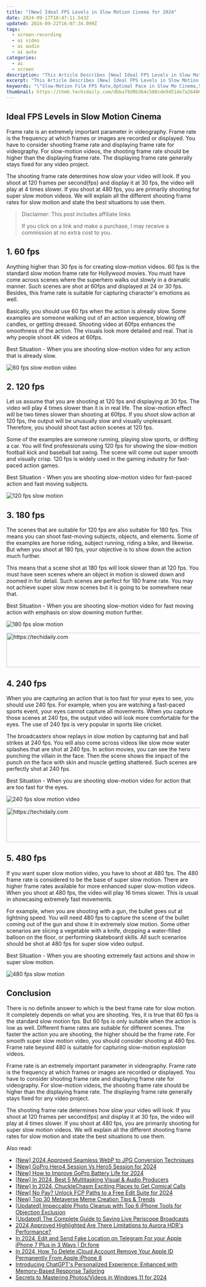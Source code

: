```yaml
---
title: "[New] Ideal FPS Levels in Slow Motion Cinema for 2024"
date: 2024-09-17T18:47:11.543Z
updated: 2024-09-22T16:07:34.099Z
tags: 
  - screen-recording
  - ai video
  - ai audio
  - ai auto
categories: 
  - ai
  - screen
description: "This Article Describes [New] Ideal FPS Levels in Slow Motion Cinema for 2024"
excerpt: "This Article Describes [New] Ideal FPS Levels in Slow Motion Cinema for 2024"
keywords: "\"Slow-Motion Film FPS Rate,Optimal Pace in Slow Mo Cinema,Slow-Motion Standard Speed,Premium Slow Motion Frame Rate,Ideal Motion Slow Film Speed,Best FPS for Slow Motion Films,Top Slow Motion Pace Speeds\""
thumbnail: https://thmb.techidaily.com/dbba79d9b364c588cde9451de7a26400a0837a604c19b7b76746e8bcdbfcf86e.jpg
---
```


## Ideal FPS Levels in Slow Motion Cinema

Frame rate is an extremely important parameter in videography. Frame rate is the frequency at which frames or images are recorded or displayed. You have to consider shooting frame rate and displaying frame rate for videography. For slow-motion videos, the shooting frame rate should be higher than the displaying frame rate. The displaying frame rate generally stays fixed for any video project.

The shooting frame rate determines how slow your video will look. If you shoot at 120 frames per second(fps) and display it at 30 fps, the video will play at 4 times slower. If you shoot at 480 fps, you are primarily shooting for super slow motion videos. We will explain all the different shooting frame rates for slow motion and state the best situations to use them.

>  Disclaimer: This post includes affiliate links
>
>  If you click on a link and make a purchase, I may receive a commission at no extra cost to you.
>

## 1\. 60 fps

Anything higher than 30 fps is for creating slow-motion videos. 60 fps is the standard slow motion frame rate for Hollywood movies. You must have come across scenes where the superhero walks out slowly in a dramatic manner. Such scenes are shot at 60fps and displayed at 24 or 30 fps. Besides, this frame rate is suitable for capturing character's emotions as well.

Basically, you should use 60 fps when the action is already slow. Some examples are someone walking out of an action sequence, blowing off candles, or getting dressed. Shooting video at 60fps enhances the smoothness of the action. The visuals look more detailed and real. That is why people shoot 4K videos at 60fps.

Best Situation - When you are shooting slow-motion video for any action that is already slow.

![60 fps slow motion video](https://images.wondershare.com/filmora/article-images/60-fps-for-slow-motion-video.jpg)

## 2\. 120 fps

Let us assume that you are shooting at 120 fps and displaying at 30 fps. The video will play 4 times slower than it is in real life. The slow-motion effect will be two times slower than shooting at 60fps. If you shoot slow action at 120 fps, the output will be unusually slow and visually unpleasant. Therefore, you should shoot fast action scenes at 120 fps.

Some of the examples are someone running, playing slow sports, or drifting a car. You will find professionals using 120 fps for showing the slow-motion football kick and baseball bat swing. The scene will come out super smooth and visually crisp. 120 fps is widely used in the gaming industry for fast-paced action games.

Best Situation - When you are shooting slow-motion video for fast-paced action and fast moving subjects.

![120 fps slow motion](https://images.wondershare.com/filmora/article-images/120-fps-for-slow-motion-video.jpg)

## 3\. 180 fps

The scenes that are suitable for 120 fps are also suitable for 180 fps. This means you can shoot fast-moving subjects, objects, and elements. Some of the examples are horse riding, subject running, riding a bike, and likewise. But when you shoot at 180 fps, your objective is to show down the action much further.

This means that a scene shot at 180 fps will look slower than at 120 fps. You must have seen scenes where an object in motion is slowed down and zoomed in for detail. Such scenes are perfect for 180 frame rate. You may not achieve super slow mow scenes but it is going to be somewhere near that.

Best Situation - When you are shooting slow-motion video for fast moving action with emphasis on slow downing motion further.

![180 fps slow motion](https://images.wondershare.com/filmora/article-images/180-fps-for-slow-motion-video.jpg)

<!-- affiliate ads begin -->
<a href="https://unicoeye.pxf.io/c/5597632/2134247/18498" target="_top" id="2134247">
  <img src="//a.impactradius-go.com/display-ad/18498-2134247" border="0" alt="https://techidaily.com" width="728" height="90"/>
</a>
<img height="0" width="0" src="https://unicoeye.pxf.io/i/5597632/2134247/18498" style="position:absolute;visibility:hidden;" border="0" />
<!-- affiliate ads end -->

## 4\. 240 fps

When you are capturing an action that is too fast for your eyes to see, you should use 240 fps. For example, when you are watching a fast-paced sports event, your eyes cannot capture all movements. When you capture those scenes at 240 fps, the output video will look more comfortable for the eyes. The use of 240 fps is very popular in sports like cricket.

The broadcasters show replays in slow motion by capturing bat and ball strikes at 240 fps. You will also come across videos like slow mow water splashes that are shot at 240 fps. In action movies, you can see the hero punching the villain in the face. Then the scene shows the impact of the punch on the face with skin and muscle getting shattered. Such scenes are perfectly shot at 240 fps.

Best Situation - When you are shooting slow-motion video for action that are too fast for the eyes.

![240 fps slow motion video](https://images.wondershare.com/filmora/article-images/240-fps-for-slow-motion-video.jpg)

<!-- affiliate ads begin -->
<a href="https://ephamedtechinc.pxf.io/c/5597632/2130528/26400" target="_top" id="2130528">
  <img src="//a.impactradius-go.com/display-ad/26400-2130528" border="0" alt="https://techidaily.com" width="728" height="90"/>
</a>
<img height="0" width="0" src="https://ephamedtechinc.pxf.io/i/5597632/2130528/26400" style="position:absolute;visibility:hidden;" border="0" />
<!-- affiliate ads end -->

## 5\. 480 fps

If you want super slow motion video, you have to shoot at 480 fps. The 480 frame rate is considered to be the base of super slow motion. There are higher frame rates available for more enhanced super slow-motion videos. When you shoot at 480 fps, the video will play 16 times slower. This is usual in showcasing extremely fast movements.

For example, when you are shooting with a gun, the bullet goes out at lightning speed. You will need 480 fps to capture the scene of the bullet coming out of the gun and show it in extremely slow motion. Some other scenarios are slicing a vegetable with a knife, dropping a water-filled balloon on the floor, or performing skateboard skills. All such scenarios should be shot at 480 fps for super slow video output.

Best Situation - When you are shooting extremely fast actions and show in super slow motion.

![480 fps slow motion](https://images.wondershare.com/filmora/article-images/480-fps-for-slow-motion-video.jpg)

## Conclusion

There is no definite answer to which is the best frame rate for slow motion. It completely depends on what you are shooting. Yes, it is true that 60 fps is the standard slow motion fps. But 60 fps is only suitable when the action is low as well. Different frame rates are suitable for different scenes. The faster the action you are shooting, the higher should be the frame rate. For smooth super slow motion video, you should consider shooting at 480 fps. Frame rate beyond 480 is suitable for capturing slow-motion explosion videos.

Frame rate is an extremely important parameter in videography. Frame rate is the frequency at which frames or images are recorded or displayed. You have to consider shooting frame rate and displaying frame rate for videography. For slow-motion videos, the shooting frame rate should be higher than the displaying frame rate. The displaying frame rate generally stays fixed for any video project.

The shooting frame rate determines how slow your video will look. If you shoot at 120 frames per second(fps) and display it at 30 fps, the video will play at 4 times slower. If you shoot at 480 fps, you are primarily shooting for super slow motion videos. We will explain all the different shooting frame rates for slow motion and state the best situations to use them.


<ins class="adsbygoogle"
     style="display:block"
     data-ad-format="autorelaxed"
     data-ad-client="ca-pub-7571918770474297"
     data-ad-slot="1223367746"></ins>



<ins class="adsbygoogle"
     style="display:block"
     data-ad-client="ca-pub-7571918770474297"
     data-ad-slot="8358498916"
     data-ad-format="auto"
     data-full-width-responsive="true"></ins>


<span class="atpl-alsoreadstyle">Also read:</span>
<div><ul>
<li><a href="https://fox-access.techidaily.com/new-2024-approved-seamless-webp-to-jpg-conversion-techniques/"><u>[New] 2024 Approved Seamless WebP to JPG Conversion Techniques</u></a></li>
<li><a href="https://fox-access.techidaily.com/new-gopro-hero4-session-vs-hero5-session-for-2024/"><u>[New] GoPro Hero4 Session Vs Hero5 Session for 2024</u></a></li>
<li><a href="https://vp-tips.techidaily.com/new-how-to-improve-gopro-battery-life-for-2024/"><u>[New] How to Improve GoPro Battery Life for 2024</u></a></li>
<li><a href="https://fox-access.techidaily.com/new-in-2024-best-5-multitasking-visual-and-audio-producers/"><u>[New] In 2024, Best 5 Multitasking Visual & Audio Producers</u></a></li>
<li><a href="https://fox-access.techidaily.com/new-in-2024-chucklechasm-exciting-places-to-get-comical-calls/"><u>[New] In 2024, ChuckleChasm Exciting Places to Get Comical Calls</u></a></li>
<li><a href="https://fox-access.techidaily.com/new-no-pay-unlock-fcp-paths-to-a-free-edit-suite-for-2024/"><u>[New] No Pay? Unlock FCP Paths to a Free Edit Suite for 2024</u></a></li>
<li><a href="https://some-approaches.techidaily.com/new-top-30-metaverse-meme-creation-tips-and-trends/"><u>[New] Top 30 Metaverse Meme Creation Tips & Trends</u></a></li>
<li><a href="https://some-knowledge.techidaily.com/updated-impeccable-photo-cleanup-with-top-6-iphone-tools-for-objection-exclusion/"><u>[Updated] Impeccable Photo Cleanup with Top 6 iPhone Tools for Objection Exclusion</u></a></li>
<li><a href="https://some-skills.techidaily.com/updated-the-complete-guide-to-saving-live-periscope-broadcasts/"><u>[Updated] The Complete Guide to Saving Live Periscope Broadcasts</u></a></li>
<li><a href="https://fox-boxes.techidaily.com/2024-approved-highlighted-are-there-limitations-to-aurora-hdrs-performance/"><u>2024 Approved Highlighted Are There Limitations to Aurora HDR's Performance?</u></a></li>
<li><a href="https://location-social.techidaily.com/in-2024-edit-and-send-fake-location-on-telegram-for-your-apple-iphone-7-plus-in-3-ways-drfone-by-drfone-virtual-ios/"><u>In 2024, Edit and Send Fake Location on Telegram For your Apple iPhone 7 Plus in 3 Ways | Dr.fone</u></a></li>
<li><a href="https://apple-account.techidaily.com/in-2024-how-to-delete-icloud-account-remove-your-apple-id-permanently-from-apple-iphone-8-by-drfone-ios/"><u>In 2024, How To Delete iCloud Account Remove Your Apple ID Permanently From Apple iPhone 8</u></a></li>
<li><a href="https://some-knowledge.techidaily.com/introducing-chatgpts-personalized-experience-enhanced-with-memory-based-response-tailoring/"><u>Introducing ChatGPT's Personalized Experience: Enhanced with Memory-Based Response Tailoring</u></a></li>
<li><a href="https://extra-skills.techidaily.com/secrets-to-mastering-photosvideos-in-windows-11-for-2024/"><u>Secrets to Mastering Photos/Videos in Windows 11 for 2024</u></a></li>
</ul></div>

